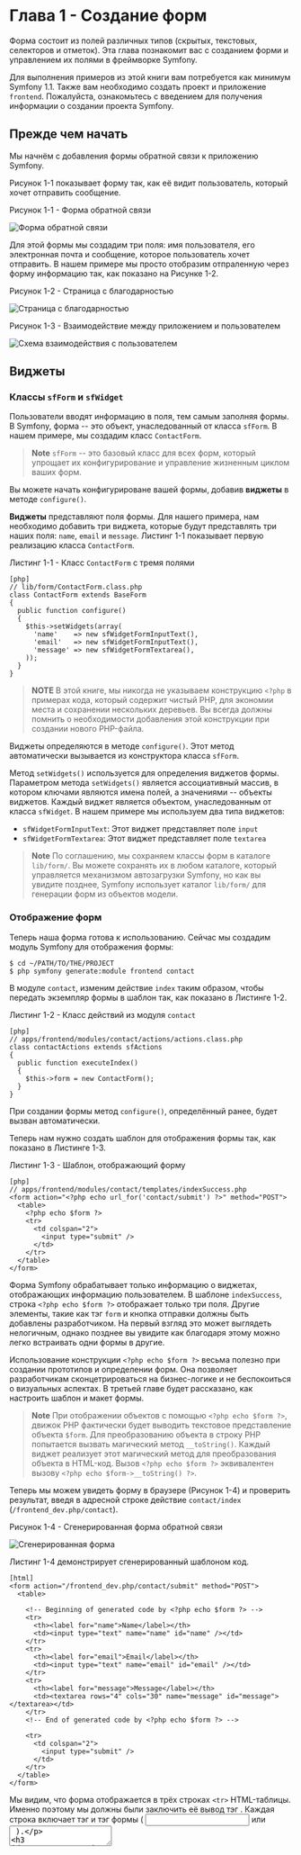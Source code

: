 Глава 1 - Создание форм
=========================

Форма состоит из полей различных типов (скрытых, текстовых, селекторов и отметок). Эта глава познакомит вас с созданием форми и управлением их полями в фреймворке Symfony.

Для выполнения примеров из этой книги вам потребуется как минимум Symfony 1.1. Также вам необходимо создать проект и приложение `frontend`. Пожалуйста, ознакомьтесь с введением для получения информации о создании проекта Symfony.

Прежде чем начать
-----------------

Мы начнём с добавления формы обратной связи к приложению Symfony.

Рисунок 1-1 показывает форму так, как её видит пользователь, который хочет отправить сообщение.

Рисунок 1-1 - Форма обратной связи

![Форма обратной связи](/images/forms_book/en/01_01.png "Форма обратной связи")

Для этой формы мы создадим три поля: имя пользователя, его электронная почта и сообщение, которое пользователь хочет отправить. В нашем примере мы просто отобразим отпраленную через форму информацию так, как показано на Рисунке 1-2.

Рисунок 1-2 - Страница с благодарностью

![Страница с благодарностью](/images/forms_book/en/01_02.png "Страница с благодарностью")

Рисунок 1-3 - Взаимодействие между приложением и пользователем

![Схема взаимодействия с пользователем](/images/forms_book/en/01_03.png "Схема взаимодействия с пользователем")

Виджеты
-------

### Классы `sfForm` и `sfWidget`

Пользователи вводят информацию в поля, тем самым заполняя формы. В Symfony, форма -- это объект, унаследованный от класса `sfForm`. В нашем примере, мы создадим класс `ContactForm`.

>**Note**
>`sfForm` -- это базовый класс для всех форм, который упрощает их конфигурирование и управление жизненным циклом ваших форм.

Вы можете начать конфигурироване вашей формы, добавив **виджеты** в методе `configure()`.

**Виджеты** представляют поля формы. Для нашего примера, нам необходимо добавить три виджета, которые будут представлять три наших поля: `name`, `email` и `message`. Листинг 1-1 показывает первую реализацию класса `ContactForm`.

Листинг 1-1 - Класс `ContactForm` с тремя полями

    [php]
    // lib/form/ContactForm.class.php
    class ContactForm extends BaseForm
    {
      public function configure()
      {
        $this->setWidgets(array(
          'name'    => new sfWidgetFormInputText(),
          'email'   => new sfWidgetFormInputText(),
          'message' => new sfWidgetFormTextarea(),
        ));
      }
    }

>**NOTE**
>В этой книге, мы никогда не указываем конструкцию `<?php`
>в примерах кода, который содержит чистый PHP, для экономии
>места и сохранении нескольких деревьев. Вы всегда должны
>помнить о необходимости добавления этой конструкции при
>создании нового PHP-файла.

Виджеты определяются в методе `configure()`. Этот метод автоматически вызывается из конструктора класса `sfForm`.

Метод `setWidgets()` используется для определения виджетов формы. Параметром метода `setWidgets()` является ассоциативный массив, в котором ключами являются имена полей, а значениями -- объекты виджетов. Каждый виджет является объектом, унаследованным от класса `sfWidget`. В нашем примере мы используем два типа виджетов:

  * `sfWidgetFormInputText`: Этот виджет представляет поле `input`
  * `sfWidgetFormTextarea`: Этот виджет представляет поле `textarea`

>**Note**
>По соглашению, мы сохраняем классы форм в каталоге `lib/form/`. Вы можете сохранять их в любом каталоге, который управляется механизмом автозагрузки Symfony, но как вы увидите позднее, Symfony использует каталог `lib/form/` для генерации форм из объектов модели.

### Отображение форм

Теперь наша форма готова к использованию. Сейчас мы создадим модуль Symfony для отображения формы:

    $ cd ~/PATH/TO/THE/PROJECT
    $ php symfony generate:module frontend contact

В модуле `contact`, изменим действие `index` таким образом, чтобы передать экземпляр формы в шаблон так, как показано в Листинге 1-2.

Листинг 1-2 - Класс действий из модуля `contact`

    [php]
    // apps/frontend/modules/contact/actions/actions.class.php
    class contactActions extends sfActions
    {
      public function executeIndex()
      {
        $this->form = new ContactForm();
      }
    }

При создании формы метод `configure()`, определённый ранее, будет вызван автоматически.

Теперь нам нужно создать шаблон для отображения формы так, как показано в Листинге 1-3.

Листинг 1-3 - Шаблон, отображающий форму

    [php]
    // apps/frontend/modules/contact/templates/indexSuccess.php
    <form action="<?php echo url_for('contact/submit') ?>" method="POST">
      <table>
        <?php echo $form ?>
        <tr>
          <td colspan="2">
            <input type="submit" />
          </td>
        </tr>
      </table>
    </form>

Форма Symfony обрабатывает только информацию о виджетах, отображающих информацию пользователем. В шаблоне `indexSuccess`, строка `<?php echo $form ?>` отображает только три поля. Другие элементы, такие как тэг `form` и кнопка отправки должны быть добавлены разработчиком. На первый взгляд это может выглядеть нелогичным, однако позднее вы увидите как благодаря этому можно легко встраивать одни формы в другие.

Использование конструкции `<?php echo $form ?>` весьма полезно при создании прототипов и определении форм. Она позволяет разработчикам сконцетрироваться на бизнес-логике и не беспокоиться о визуальных аспектах. В третьей главе будет рассказано, как настроить шаблон и макет формы.

>**Note**
При отображении объектов с помощью `<?php echo $form ?>`, движок PHP фактически будет выводить текстовое представление объекта `$form`. Для преобразованию объекта в строку PHP попытается вызвать магический метод `__toString()`. Каждый виджет реализует этот магический метод для преобразования объекта в HTML-код. Вызов `<?php echo $form ?>` эквивалентен вызову `<?php echo $form->__toString() ?>`.

Теперь мы можем увидеть форму в браузере (Рисунок 1-4) и проверить результат, введя в адресной строке действие `contact/index` (`/frontend_dev.php/contact`).

Рисунок 1-4 - Сгенерированная форма обратной связи

![Сгенерированная форма](/images/forms_book/en/01_04.png "Сгенерированная форма")

Листинг 1-4 демонстрирует сгенерированный шаблоном код.

    [html]
    <form action="/frontend_dev.php/contact/submit" method="POST">
      <table>
        
        <!-- Beginning of generated code by <?php echo $form ?> -->
        <tr>
          <th><label for="name">Name</label></th>
          <td><input type="text" name="name" id="name" /></td>
        </tr>
        <tr>
          <th><label for="email">Email</label></th>
          <td><input type="text" name="email" id="email" /></td>
        </tr>
        <tr>
          <th><label for="message">Message</label></th>
          <td><textarea rows="4" cols="30" name="message" id="message"></textarea></td>
        </tr>
        <!-- End of generated code by <?php echo $form ?> -->

        <tr>
          <td colspan="2">
            <input type="submit" />
          </td>
        </tr>
      </table>
    </form>

Мы видим, что форма отображается в трёх строках `<tr>` HTML-таблицы. Именно поэтому мы должны были заключить её вывод тэг <table>. Каждая строка включает тэг <label> и тэг формы ( <input> или <textarea> ).

### Метки

Метки всех полей генерируются автоматически. По умолчанию, метки являются трансформацией имени поля, при этом используются два правила: первая буква становится заглавной и все подчёркивания заменяются на пробелы. 
Если имя поля заканчивается на "_id", суффикс удаляется из метки.

Пример:

    [php]
    $this->setWidgets(array(
      'first_name' => new sfWidgetFormInputText(), // сгенерированная метка: "First name"
      'last_name'  => new sfWidgetFormInputText(), // сгенерированная метка: "Last name"
      'author_id'  => new sfWidgetFormInputText(), // сгенерированная метка: "Author"
    ));
 
Автоматически сгенерированные метки весьма полезны, однако фреймворк позволяет вам определить свои собственные метки через метод `setLabels()`:

    [php]
    $this->widgetSchema->setLabels(array(
      'name'    => 'Ваше имя',
      'email'   => 'Ваша электропочта',
      'message' => 'Ваше сообщение',
    ));

Также вы можете изменить конкретную метку через вызов `setLabel()`:

    [php]
    $this->widgetSchema->setLabel('email', 'Ваша электропочта');

Наконец, как вы увидите в Главе 3, вы можете расширять метки из шаблона для дальнейшей настройки формы.

>**Sidebar**
>Схема виджетов
>
>Когда мы используем метод `setWidgets()`, Symfony создаёт объект `sfWidgetFormSchema`. Этот объект является виджетом, который позволяет вам представить набор виджетов. В нашей форме `ContactForm`, мы вызываем метод `setWidgets()`. Это эквивалентно следующему коду:
>
>     [php]
>     $this->setWidgetSchema(new sfWidgetFormSchema(array(
>       'name'    => new sfWidgetFormInputText(),
>       'email'   => new sfWidgetFormInputText(),
>       'message' => new sfWidgetFormTextarea(),
>     )));
>
>     // полностью эквивалентно:
>
>     $this->widgetSchema = new sfWidgetFormSchema(array(
>       'name'    => new sfWidgetFormInputText(),
>       'email'   => new sfWidgetFormInputText(),
>       'message' => new sfWidgetFormTextarea(),
>     ));
>
>Метод `setLabels()` применяется к коллекции виджетов, заключённой в объект `widgetSchema`.
>
>Мы увидим в Главе 5, что понятие "схема виджетов" упрощает управление встроенными формами.

### Вместо генерации таблиц

Даже если форма по умолчанию отображается как HTML-таблица, формат макета может быть изменён. Различные типы макетов определяются в классах, которые наследуются от `sfWidgetFormSchemaFormatter`. По умолчанию, форма использует формат `table`, определённый в классе `sfWidgetFormSchemaFormatterTable`. Также вы можете использовать формат `list`:

    [php]
    class ContactForm extends BaseForm
    {
      public function configure()
      {
        $this->setWidgets(array(
          'name'    => new sfWidgetFormInputText(),
          'email'   => new sfWidgetFormInputText(),
          'message' => new sfWidgetFormTextarea(),
        ));

        $this->widgetSchema->setFormFormatterName('list');
      }
    }

Эти два формата существуют по умолчанию, а в Главе 5 вы увидите, как создать свой собственный класс формата. Теперь, когда мы знаем как отобразить форму, давайте посмотрим как управлять отпраляемыми данными.

### Отправка формы

Когда мы создавали шаблон для отображения формы, мы использовали внутренний URL `contact/submit` в тэге `form` для отправки формы. Теперь нам необходимо добавить действие `submit` в модуль `contact`. Листинг 1-5 показывает как действие может получить информацию от пользователя и отправить её на страницу `Спасибо`, где мы просто отобразим её обратно пользователю.

Листинг 1-5 - Использование действия `submit` в модуле `contact`

    [php]
    public function executeSubmit($request)
    {
      $this->forward404Unless($request->isMethod('post'));

      $params = array(
        'name'    => $request->getParameter('name'),
        'email'   => $request->getParameter('email'),
        'message' => $request->getParameter('message'),
      );

      $this->redirect('contact/thankyou?'.http_build_query($params));
    }

    public function executeThankyou()
    {
    }

    // apps/frontend/modules/contact/templates/thankyouSuccess.php
    <ul>
      <li>Name:    <?php echo $sf_params->get('name') ?></li>
      <li>Email:   <?php echo $sf_params->get('email') ?></li>
      <li>Message: <?php echo $sf_params->get('message') ?></li>
    </ul>

>**Note**
>`http_build_query` -- это встроенная PHP-функция, которая генерирует URL-закодированную строку запроса из массива параметров.

Метод `executeSubmit()` выполняет три действия:

  * По причинам безопасности, мы проверяем что страница отправляется через HTTP-метод `POST`. Если отправлено не через метод `POST`, то пользователь перенаправляется на страницу 404. В шаблоне `indexSuccess`, мы определяем метод отправки как `POST` (`<form ... method="POST">`):

        [php]
        $this->forward404Unless($request->isMethod('post'));

  * Далее мы получаем введённые пользователем значения и сохраняем их массиве `params`:

        [php]
        $params = array(
          'name'    => $request->getParameter('name'),
          'email'   => $request->getParameter('email'),
          'message' => $request->getParameter('message'),
        );

  * Наконец, мы перенаправляем пользователя на страницу `Спасибо`  (`contact/thankyou`), которая отобразит информацию:

        [php]
        $this->redirect('contact/thankyou?'.http_build_query($params));

Вместо перенаправления пользователя на другую страницу, мы могли бы создать шаблон `submitSuccess.php`. Несмотря на это, рекомендуется всегда перенаправлять пользователя после выполнения запроса с методом `POST`:

  * Это позволяет исключить повторную отправку формы, если пользователь перезагрузит страницу `Спасибо`.

  * Пользователь также может нажать кнопку "Назад" без получения всплывающего сообщения о повторной отправке формы.

>**Tip**
>Вы могли заметить, что прототип метода `executeSubmit()` отличается от `executeIndex()`. При вызове этих методов, Symfony передаёт текущий объект `sfRequest` в качестве первого аргумента методов `executeXXX()`. Однако в PHP у вас нет необходимости указывать все параметры, именно из-за этого мы не определили переменную `request` в методе `executeIndex()`.

Рисунок 1-5 показывает вызываемые методы при взаимодействии с пользователем.

Рисунок 1-5 - Вызываемые методы

![Вызываемые методы](/images/forms_book/en/01_05.png "Вызываемые методы")

>**Note**
>При отображении пользовательского ввода в шаблоне, у нас есть риск нарваться на атаку XSS (Cross-Site Scripting). Более подробную информацию о предотвращении XSS через реализацию стратегии экранирования можно получить в главе [Inside the View Layer](http://www.symfony-project.org/book/1_2/07-Inside-the-View-Layer#chapter_07_output_escaping) книги "The Definitive Guide to symfony".

После отправки вами формы, вы должны увидеть страницу аналогичную Рисунку 1-6.

Рисунок 1-6 - Страница, отображаемая после отправки формы

![Страница, отображаемая после отправки формы](/images/forms_book/en/01_06.png "Страница, отображаемая после отправки формы")

Instead of creating the `params` array, it would be easier to get the information from the user directly in an array. Listing 1-6 modifies the `name` HTML attribute from widgets to store the field values in the `contact` array.

Listing 1-6 - Modification of the `name` HTML attribute from widgets

    [php]
    class ContactForm extends BaseForm
    {
      public function configure()
      {
        $this->setWidgets(array(
          'name'    => new sfWidgetFormInputText(),
          'email'   => new sfWidgetFormInputText(),
          'message' => new sfWidgetFormTextarea(),
        ));

        $this->widgetSchema->setNameFormat('contact[%s]');
      }
    }

Calling `setNameFormat()` allows us to modify the `name` HTML attribute for all widgets. `%s` will automatically be replaced by the name of the field when generating the form. For example, the `name` attribute will then be `contact[email]` for the `email` field. PHP automatically creates an array with the values of a request including a `contact[email]` format. This way the field values will be available in the `contact` array.

We can now directly get the `contact` array from the `request` object as shown in Listing 1-7.

Listing 1-7 - New format of the `name` attributes in the action widgets

    [php]
    public function executeSubmit($request)
    {
      $this->forward404Unless($request->isMethod('post'));

      $this->redirect('contact/thankyou?'.http_build_query($request->getParameter('contact')));
    }

When displaying the HTML source of the form, you can see that symfony has generated a `name` attribute depending not only on the field name and format, but also an `id` attribute. The `id` attribute is automatically created from the `name` attribute by replacing the forbidden characters by underscores (`_`):

  | **Name**  | **Attribute `name`** | **Attribute `id`**  |
  | --------- | -------------------- | ------------------- |
  | name      | contact[name]        | contact_name        |
  | email     | contact[email]       | contact_email       |
  | message   | contact[message]     | contact_message     |

### Another solution

In this example, we used two actions to manage the form: `index` for the display, `submit` for the submit. Since the form is displayed with the `GET` method and submitted with the `POST` method, we can also merge the two methods in the `index` method as shown in Listing 1-8.

Listing 1-8 - Merging of the two actions used in the form

    [php]
    class contactActions extends sfActions
    {
      public function executeIndex($request)
      {
        $this->form = new ContactForm();

        if ($request->isMethod('post'))
        {
          $this->redirect('contact/thankyou?'.http_build_query($request->getParameter('contact')));
        }
      }
    }

You also need to change the form `action` attribute in the `indexSuccess.php` template:

    [php]
    <form action="<?php echo url_for('contact/index') ?>" method="POST">

As we will see later, we prefer to use this syntax since it is shorter and makes the code more coherent and understandable.

Configuring the Widgets
-----------------------

### Widgets options

If a website is managed by several webmasters, we would certainly like to add a drop-down list with themes in order to redirect the message according to what is asked (Figure 1-7). Listing 1-9 adds a `subject` with a drop-down list using the `sfWidgetFormSelect` widget.

Figure 1-7 - Adding a `subject` Field to the Form

![Adding a `subject` Field to the Form](/images/forms_book/en/01_07.png "Adding a `subject` Field to the Form")

Listing 1-9 - Adding a `subject` Field to the Form

    [php]
    class ContactForm extends BaseForm
    {
      protected static $subjects = array('Subject A', 'Subject B', 'Subject C');

      public function configure()
      {
        $this->setWidgets(array(
          'name'    => new sfWidgetFormInputText(),
          'email'   => new sfWidgetFormInputText(),
          'subject' => new sfWidgetFormSelect(array('choices' => self::$subjects)),
          'message' => new sfWidgetFormTextarea(),
        ));

        $this->widgetSchema->setNameFormat('contact[%s]');
      }
    }

>**SIDEBAR**
>The `choices` option of the `sfWidgetFormSelect` Widget
>
>PHP does not make any distinction between an array and an associative array, so the array we used for the subject list is identical to the following code:
>
>     [php]
>     $subjects = array(0 => 'Subject A', 1 => 'Subject B', 2 => 'Subject C');
>
>The generated widget takes the array key as the `value` attribute of the `option` tag, and the related value as content of the tag:
>
>     [php]
>     <select name="contact[subject]" id="contact_subject">
>       <option value="0">Subject A</option>
>       <option value="1">Subject B</option>
>       <option value="2">Subject C</option>
>     </select>
>
>In order to change the `value` attributes, we just have to define the array keys:
>
>     [php]
>     $subjects = array('A' => 'Subject A', 'B' => 'Subject B', 'C' => 'Subject C');
>
>Which generates the HTML template:
>
>     [php]
>     <select name="contact[subject]" id="contact_subject">
>       <option value="A">Subject A</option>
>       <option value="B">Subject B</option>
>       <option value="C">Subject C</option>
>     </select>

The `sfWidgetFormSelect` widget, like all widgets, takes a list of options as the first argument. An option may be mandatory or optional. The `sfWidgetFormSelect` widget has a mandatory option, `choices`. Here are the available options for the widgets we already used:

  | **Widget**             | **Mandatory Options** | **Additional Options**           |
  | ---------------------- | --------------------- | -------------------------------- |
  | `sfWidgetFormInput`    | -                     | `type` (default to `text`)       |
  |                        |                       | `is_hidden` (default to `false`) |
  | `sfWidgetFormSelect`   | `choices`             | `multiple` (default to `false`)  |
  | `sfWidgetFormTextarea` | -                     | -                                |

>**Tip**
>If you want to know all of the options for a widget, you can refer to the complete API documentation available online at  ([http://www.symfony-project.org/api/1_2/](http://www.symfony-project.org/api/1_2/)). All of the options are explained, as well as the additional options default values. For instance, all of the options for the `sfWidgetFormSelect` are available here: ([http://www.symfony-project.org/api/1_2/sfWidgetFormSelect](http://www.symfony-project.org/api/1_2/sfWidgetFormSelect)).

### The Widgets HTML Attributes

Each widget also takes a list of HTML attributes as second optional argument. This is very helpful to define default HTML attributes for the generated form tag. Listing 1-10 shows how to add a `class` attribute to the `email` field.

Listing 1-10 - Defining Attributes for a Widget

    [php]
    $emailWidget = new sfWidgetFormInputText(array(), array('class' => 'email'));

    // Generated HTML
    <input type="text" name="contact[email]" class="email" id="contact_email" />

HTML attributes also allow us to override the automatically generated identifier, as shown in Listing 1-11.

Listing 1-11 - Overriding the `id` Attribute

    [php]
    $emailWidget = new sfWidgetFormInputText(array(), array('class' => 'email', 'id' => 'email'));

    // Generated HTML
    <input type="text" name="contact[email]" class="email" id="email" />

It is even possible to set default values to the fields using the `value` attribute as Listing 1-12 shows.

Listing 1-12 - Widgets Default Values via HTML Attributes

    [php]
    $emailWidget = new sfWidgetFormInputText(array(), array('value' => 'Your Email Here'));

    // Generated HTML
    <input type="text" name="contact[email]" value="Your Email Here" id="contact_email" />

This option works for `input` widgets, but is hard to carry through with `checkbox` or `radio` widgets, and even impossible with a `textarea` widget. The `sfForm` class offers specific methods to define default values for each field in a uniform way for any type of widget.


>**Note**
>We recommend to define HTML attributes inside the template and not in the form itself (even if it is possible) to preserve the layers of separation as we will see in Chapter three.

### Defining Default Values For Fields

It is often useful to define a default value for each field. For instance, when we display a help message in the field that disappears when the user focuses on the field. Listing 1-13 shows how to define default values via the `setDefault()` and `setDefaults()` methods.

Listing 1-13 - Default Values of the Widgets via the `setDefault()` and `setDefaults()` Methods

    [php]
    class ContactForm extends BaseForm
    {
      public function configure()
      {
        // ...

        $this->setDefault('email', 'Your Email Here');

        $this->setDefaults(array('email' => 'Your Email Here', 'name' => 'Your Name Here'));
      }
    }

The `setDefault()` and `setDefaults()` methods are very helpful to define 
identical default values for every instance of the same form class. If we
want to modify an existing object using a form, the default values will 
depend on the instance, therefore they must be dynamic. Listing 1-14 shows
the `sfForm` constructor has a first argument that sets default values 
dynamically.

Listing 1-14 - Default Values of the Widgets via the Constructor of `sfForm`

    [php]
    public function executeIndex($request)
    {
      $this->form = new ContactForm(array('email' => 'Your Email Here', 'name' => 'Your Name Here'));

      // ...
    }

>**SIDEBAR**
>Protection XSS (Cross-Site Scripting)
>
>When setting HTML attributes for widgets, or defining default values, the `sfForm` class automatically protects these values against XSS attacks during the generation of the HTML code. This protection does not depend on the `escaping_strategy` configuration of the `settings.yml` file. If a content has already been protected by another method, the protection will not be applied again.
>
>It also protects the `'` and `"` characters that might invalidate the generated HTML.
>
>Here is an example of this protection:
>
>     [php]
>     $emailWidget = new sfWidgetFormInputText(array(), array(
>       'value' => 'Hello "World!"',
>       'class' => '<script>alert("foo")</script>',
>     ));
>     
>     // Generated HTML
>     <input
>       value="Hello &quot;World!&quot;"
>       class="&lt;script&gt;alert(&quot;foo&quot;)&lt;/script&gt;"
>       type="text" name="contact[email]" id="contact_email"
>     />
